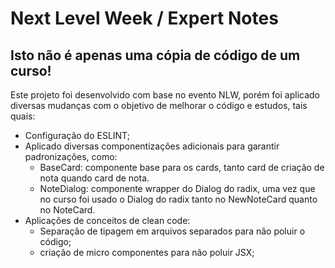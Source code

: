 # Next Level Week / Expert Notes

## Isto não é apenas uma cópia de código de um curso!
Este projeto foi desenvolvido com base no evento NLW, porém foi aplicado diversas mudanças com o objetivo de melhorar o código e estudos, tais quais:

- Configuração do ESLINT;
- Aplicado diversas componentizações adicionais para garantir padronizações, como:
  - BaseCard:
    componente base para os cards, tanto card de criação de nota quando card de nota.
  - NoteDialog:
    componente wrapper do Dialog do radix, uma vez que no curso foi usado o Dialog do radix tanto no NewNoteCard quanto no NoteCard.
- Aplicações de conceitos de clean code:
  - Separação de tipagem em arquivos separados para não poluir o código;
  - criação de micro componentes para não poluir JSX;
